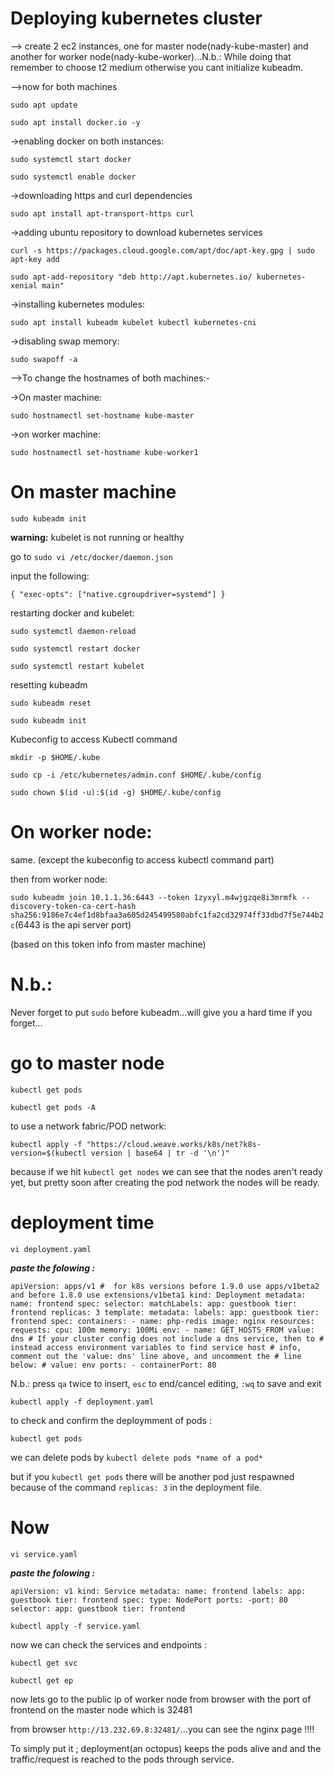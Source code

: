 # Deploying kubernetes cluster

--> create 2 ec2 instances, one for master node(nady-kube-master) and another for worker node(nady-kube-worker)...N.b.: While doing that remember to choose t2 medium otherwise you cant initialize kubeadm.

-->now for both machines

`sudo apt update`

`sudo apt install docker.io -y`

->enabling docker on both instances:

`sudo systemctl start docker`

`sudo systemctl enable docker`

->downloading https and curl dependencies

`sudo apt install apt-transport-https curl`

->adding ubuntu repository to download kubernetes services

`curl -s https://packages.cloud.google.com/apt/doc/apt-key.gpg | sudo apt-key add`

`sudo apt-add-repository "deb http://apt.kubernetes.io/ kubernetes-xenial main"`

->installing kubernetes modules:

`sudo apt install kubeadm kubelet kubectl kubernetes-cni`

->disabling swap memory:

`sudo swapoff -a`

-->To change the hostnames of both machines:-

->On master machine:

`sudo hostnamectl set-hostname kube-master`

->on worker machine:

`sudo hostnamectl set-hostname kube-worker1`

# On master machine

`sudo kubeadm init`

**warning:** kubelet is not running or healthy

go to `sudo vi /etc/docker/daemon.json`

input the following:

`{
"exec-opts": ["native.cgroupdriver=systemd"]
}`

restarting docker and kubelet:

`sudo systemctl daemon-reload`
 
`sudo systemctl restart docker`
 
`sudo systemctl restart kubelet`

resetting kubeadm

`sudo kubeadm reset`

`sudo kubeadm init`

Kubeconfig to access Kubectl command

`mkdir -p $HOME/.kube`

`sudo cp -i /etc/kubernetes/admin.conf $HOME/.kube/config`

`sudo chown $(id -u):$(id -g) $HOME/.kube/config`

# On worker node: 

same.
(except the kubeconfig to access kubectl command part)

then from worker node:

`sudo kubeadm join 10.1.1.36:6443 --token 1zyxyl.m4wjgzqe8i3mrmfk --discovery-token-ca-cert-hash sha256:9186e7c4ef1d8bfaa3a605d245499580abfc1fa2cd32974ff33dbd7f5e744b2c`(6443 is the api server port)

(based on this token info from master machine)

# N.b.:
Never forget to put `sudo` before kubeadm...will give you a hard time if you forget...

# go to master node

`kubectl get pods`

`kubectl get pods -A`

to use a network fabric/POD network:

`kubectl apply -f "https://cloud.weave.works/k8s/net?k8s-version=$(kubectl version | base64 | tr -d '\n')"`

because if we hit `kubectl get nodes` we can see that the nodes aren't ready yet, but pretty soon after creating the pod network the nodes will be ready.

# deployment time

`vi deployment.yaml`

***paste the folowing :***

`apiVersion: apps/v1 #  for k8s versions before 1.9.0 use apps/v1beta2  and before 1.8.0 use extensions/v1beta1
kind: Deployment
metadata:
  name: frontend
spec:
  selector:
    matchLabels:
      app: guestbook
      tier: frontend
  replicas: 3
  template:
    metadata:
      labels:
        app: guestbook
        tier: frontend
    spec:
      containers:
      - name: php-redis
        image: nginx
        resources:
          requests:
            cpu: 100m
            memory: 100Mi
        env:
        - name: GET_HOSTS_FROM
          value: dns
          # If your cluster config does not include a dns service, then to
          # instead access environment variables to find service host
          # info, comment out the 'value: dns' line above, and uncomment the
          # line below:
          # value: env
        ports:
        - containerPort: 80`

N.b.: press `qa` twice to insert, `esc` to end/cancel editing, `:wq` to save and exit        


`kubectl apply -f deployment.yaml`

to check and confirm the deploymment of pods :

`kubectl get pods`

we can delete pods by `kubectl delete pods *name of a pod*`

but if you `kubectl get pods` there will be another pod just respawned because of the command `replicas: 3` in the deployment file.

# Now

`vi service.yaml`

***paste the folowing :***

`apiVersion: v1
kind: Service
metadata:
  name: frontend
  labels:
    app: guestbook
    tier: frontend
spec:
  type: NodePort
  ports:
  -port: 80
  selector:
    app: guestbook
    tier: frontend`


`kubectl apply -f service.yaml`

now we can check the services and endpoints :

`kubectl get svc`

`kubectl get ep`

now lets go to the public ip of worker node from browser with the port of frontend on the master node which is 32481

from browser `http://13.232.69.8:32481/`...you can see the nginx page !!!!

To simply put it ; deployment(an octopus) keeps the pods alive and and the traffic/request is reached to the pods through service.

